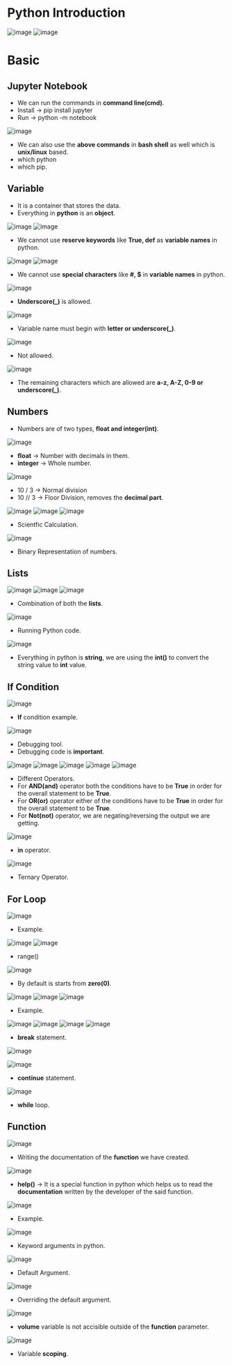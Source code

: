 # Python Introduction

![image](https://github.com/arghanath007/Python/assets/54589605/51d61758-e1b6-40c3-9842-2403cdcc7ba3)
![image](https://github.com/arghanath007/Python/assets/54589605/da2a02c2-6083-4ed4-a647-7a0f0824b315)

# Basic

## Jupyter Notebook

* We can run the commands in **command line(cmd)**.
* Install -> pip install jupyter
* Run -> python -m notebook

![image](https://github.com/arghanath007/Python/assets/54589605/294d496e-5537-45a6-8af0-c0ecffe14694)

* We can also use the **above commands** in **bash shell** as well which is **unix/linux** based.
* which python
* which pip.

## Variable

* It is a container that stores the data.
* Everything in **python** is an **object**.

![image](https://github.com/arghanath007/Python/assets/54589605/0c1e912e-66fc-49a9-999a-12a43452d6b2)
![image](https://github.com/arghanath007/Python/assets/54589605/bd703949-4875-4e16-90a7-0400c431cba0)

* We cannot use **reserve keywords** like **True, def** as **variable names** in python. 

![image](https://github.com/arghanath007/Python/assets/54589605/4e577654-e579-4011-8e7c-e76e978f19dc)
![image](https://github.com/arghanath007/Python/assets/54589605/216d3911-e5ec-45ab-a951-f2580bdc9780)

* We cannot use **special characters** like **#, $** in **variable names** in python. 

![image](https://github.com/arghanath007/Python/assets/54589605/49d0e91a-848b-4108-b5cf-806f46226f22)

* **Underscore(_)** is allowed.

![image](https://github.com/arghanath007/Python/assets/54589605/cd395f1f-b1b3-4ffe-bde7-e2754ea8a424)

* Variable name must begin with **letter or underscore(_)**.

![image](https://github.com/arghanath007/Python/assets/54589605/d84882dd-b60b-41df-a3b8-74923cd2df69)

* Not allowed.

![image](https://github.com/arghanath007/Python/assets/54589605/d8f0aa96-aa26-40e1-9f07-ded92a40cc71)

* The remaining characters which are allowed are **a-z, A-Z, 0-9 or underscore(_)**. 

## Numbers

* Numbers are of two types, **float and integer(int)**.

![image](https://github.com/arghanath007/Python/assets/54589605/5279a0a5-9794-4aee-a16c-2fc397167e89)

* **float** -> Number with decimals in them.
* **integer** -> Whole number.

![image](https://github.com/arghanath007/Python/assets/54589605/d6e3830c-5faa-42ba-ac39-94f451b866fd)

* 10 / 3 -> Normal division
* 10 // 3 -> Floor Division, removes the **decimal part**. 

![image](https://github.com/arghanath007/Python/assets/54589605/f590d7c1-e5c7-4537-ae33-5f5c7fdaed3b)
![image](https://github.com/arghanath007/Python/assets/54589605/98af1f2f-232a-4d5f-ad9a-d4d3896061a4)
![image](https://github.com/arghanath007/Python/assets/54589605/89055766-3038-4b37-901b-ed4caf12e0dc)

* Scientfic Calculation.

![image](https://github.com/arghanath007/Python/assets/54589605/cf6302a2-b336-4179-a12a-ca09b9c412ff)

* Binary Representation of numbers.

## Lists

![image](https://github.com/arghanath007/Python/assets/54589605/27a12af7-e2b8-485b-a2e7-e23bd597790a)
![image](https://github.com/arghanath007/Python/assets/54589605/85c529c3-b608-413d-80d7-369a95014659)
![image](https://github.com/arghanath007/Python/assets/54589605/9568ef9e-e4ab-4b80-9f84-004fc9f45d65)

* Combination of both the **lists**.

![image](https://github.com/arghanath007/Python/assets/54589605/f59d9239-455c-441b-b5ca-2058834c785b)

* Running Python code.

![image](https://github.com/arghanath007/Python/assets/54589605/2d183719-84e1-4f2a-a356-e945114621e1)

* Everything in python is **string**, we are using the **int()** to convert the string value to **int** value.

## If Condition

![image](https://github.com/arghanath007/Python/assets/54589605/ce62947a-eeaa-469d-8697-d1463b32b7ef)

* **If** condition example.

![image](https://github.com/arghanath007/Python/assets/54589605/d48f4dc0-b84a-4f86-941e-36029faca3b5)

* Debugging tool.
* Debugging code is **important**.

![image](https://github.com/arghanath007/Python/assets/54589605/10bcf9c1-d802-452e-aab9-848a06727504)
![image](https://github.com/arghanath007/Python/assets/54589605/654e4e98-4e8c-4c80-a675-a728d79884b8)
![image](https://github.com/arghanath007/Python/assets/54589605/e87409af-35ee-43bf-9335-9e724ae4d1e3)
![image](https://github.com/arghanath007/Python/assets/54589605/231d6bfc-bd94-40af-945d-44fe4c6d1a5e)
![image](https://github.com/arghanath007/Python/assets/54589605/2e1b88ec-05c6-4e7c-91cf-c7f24ec910bc)

* Different Operators.
* For **AND(and)** operator both the conditions have to be **True** in order for the overall statement to be **True**.
* For **OR(or)** operator either of the conditions have to be **True** in order for the overall statement to be **True**.
* For **Not(not)** operator, we are negating/reversing the output we are getting.

![image](https://github.com/arghanath007/Python/assets/54589605/bce87bf5-d7df-4e70-af1b-928a89285957)

* **in** operator.

![image](https://github.com/arghanath007/Python/assets/54589605/bdbdb32e-9acc-4d5c-9b74-6174c6573c5c)

* Ternary Operator.

## For Loop

![image](https://github.com/arghanath007/Python/assets/54589605/610539e7-0954-4384-9f49-58a267b8884d)

* Example.

![image](https://github.com/arghanath007/Python/assets/54589605/5315e96f-7caf-453a-a6d0-2b8e28a1557c)
![image](https://github.com/arghanath007/Python/assets/54589605/b17d3214-fc54-4170-b169-edd377a7cfa1)

* range()

![image](https://github.com/arghanath007/Python/assets/54589605/2005cb7b-eb4a-4ce6-8a33-ae919888cc4b)

* By default is starts from **zero(0)**.

![image](https://github.com/arghanath007/Python/assets/54589605/3d5241f2-6a11-449f-b270-af0b1b4cef6a)
![image](https://github.com/arghanath007/Python/assets/54589605/6bdf3023-43e5-4f7e-a854-e00591c58321)
![image](https://github.com/arghanath007/Python/assets/54589605/df002400-21c8-47be-a382-86252b3e8f06)

* Example.

![image](https://github.com/arghanath007/Python/assets/54589605/ef815bb7-3120-4ecc-a7bf-fe2adbc4435f)
![image](https://github.com/arghanath007/Python/assets/54589605/d1f37f46-6cfa-4117-bbe5-54708f5aa004)
![image](https://github.com/arghanath007/Python/assets/54589605/60de0c25-c101-4ce2-b753-6f01a158cf44)
![image](https://github.com/arghanath007/Python/assets/54589605/ff503a04-692f-4333-8786-1f8348e877ec)

* **break** statement.

![image](https://github.com/arghanath007/Python/assets/54589605/b48109bd-d63f-4a93-951d-bbc1642cbdb7)

![image](https://github.com/arghanath007/Python/assets/54589605/12d19ab6-61ee-4fc6-9045-44a39b26305d)

* **continue** statement.

![image](https://github.com/arghanath007/Python/assets/54589605/2901ee06-0679-4e98-9253-fed261d0cc7d)

* **while** loop.

## Function

![image](https://github.com/arghanath007/Python/assets/54589605/0f98815b-7f7c-4c03-ace7-305082d99ae3)

* Writing the documentation of the **function** we have created.

![image](https://github.com/arghanath007/Python/assets/54589605/f481413b-0e33-49f0-a675-e854bd33ebcc)

* **help()** -> It is a special function in python which helps us to read the **documentation** written by the developer of the said function.

![image](https://github.com/arghanath007/Python/assets/54589605/45d0302b-cccc-4ea5-b54a-ff1572f4ed08)

* Example.

![image](https://github.com/arghanath007/Python/assets/54589605/7428a8bb-54d0-49d7-89ac-7c33b9b64287)

* Keyword arguments in python.

![image](https://github.com/arghanath007/Python/assets/54589605/cb014982-3eb5-4afe-a7ba-fcd5891f978c)

* Default Argument.

![image](https://github.com/arghanath007/Python/assets/54589605/b8602b46-1c51-4acb-99ee-7053d722bf9f)

* Overriding the default argument.

![image](https://github.com/arghanath007/Python/assets/54589605/7aa445a3-b9d3-4761-8274-cc34b847f955)

* **volume** variable is not accisible outside of the **function** parameter.

![image](https://github.com/arghanath007/Python/assets/54589605/864f198c-80ab-4a31-9802-200756fe24a2)

* Variable **scoping**.







































